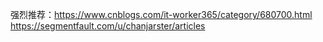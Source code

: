 强烈推荐：https://www.cnblogs.com/it-worker365/category/680700.html
https://segmentfault.com/u/chanjarster/articles